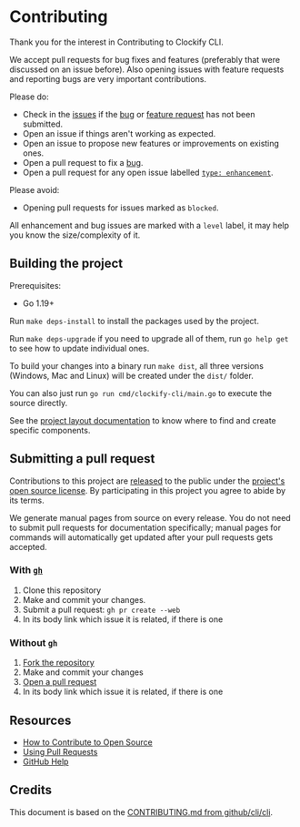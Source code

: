 # Contributing

Thank you for the interest in Contributing to Clockify CLI.

We accept pull requests for bug fixes and features (preferably that were discussed on an issue
before). Also opening issues with feature requests and reporting bugs are very important
contributions.

Please do:

- Check in the [issues][issues] if the [bug][bugs] or [feature request][enhancement] has not been submitted.
- Open an issue if things aren't working as expected.
- Open an issue to propose new features or improvements on existing ones.
- Open a pull request to fix a [bug][bugs].
- Open a pull request for any open issue labelled [`type: enhancement`][enhancement].

Please avoid:

- Opening pull requests for issues marked as `blocked`.

All enhancement and bug issues are marked with a `level` label, it may help you know the
size/complexity of it.

## Building the project

Prerequisites:
- Go 1.19+

Run `make deps-install` to install the packages used by the project.

Run `make deps-upgrade` if you need to upgrade all of them, run `go help get` to see how to update
individual ones.

To build your changes into a binary run `make dist`, all three versions (Windows, Mac and Linux)
will be created under the `dist/` folder.

You can also just run `go run cmd/clockify-cli/main.go` to execute the source directly.

See the [project layout documentation][project layout] to know where to find and create specific
components.

## Submitting a pull request

Contributions to this project are [released][legal] to the public under the
[project's open source license][license]. By participating in this project you agree to abide by
its terms.

We generate manual pages from source on every release. You do not need to submit pull requests for
documentation specifically; manual pages for commands will automatically get updated after your
pull requests gets accepted.

### With [`gh`][gh]

1. Clone this repository
2. Make and commit your changes.
3. Submit a pull request: `gh pr create --web`
4. In its body link which issue it is related, if there is one

### Without `gh`

1. [Fork the repository][fork]
2. Make and commit your changes
3. [Open a pull request][open-pr]
4. In its body link which issue it is related, if there is one

## Resources

- [How to Contribute to Open Source][]
- [Using Pull Requests][]
- [GitHub Help][]

## Credits

This document is based on the [CONTRIBUTING.md from github/cli/cli][credit].

[fork]: https://github.com/lucassabreu/clockify-cli/fork
[open-pr]: https://github.com/lucassabreu/clockify-cli/compare
[credit]: https://github.com/cli/cli/blob/trunk/.github/CONTRIBUTING.md
[issues]: https://github.com/lucassabreu/clockify-cli/issues
[bugs]: https://github.com/lucassabreu/clockify-cli/issues?q=is%3Aopen+is%3Aissue+label%3A%22type%3A+bug%22
[enhancement]: https://github.com/lucassabreu/clockify-cli/issues?q=is%3Aissue+is%3Aopen+label%3A%22type%3A+enhancement%22
[project layout]: ./docs/project-layout.md
[gh]: https://github.com/cli/cli
[legal]: https://docs.github.com/en/free-pro-team@latest/github/site-policy/github-terms-of-service#6-contributions-under-repository-license
[license]: ./LICENSE
[How to Contribute to Open Source]: https://opensource.guide/how-to-contribute/
[Using Pull Requests]: https://docs.github.com/en/free-pro-team@latest/github/collaborating-with-issues-and-pull-requests/about-pull-requests
[GitHub Help]: https://docs.github.com/
